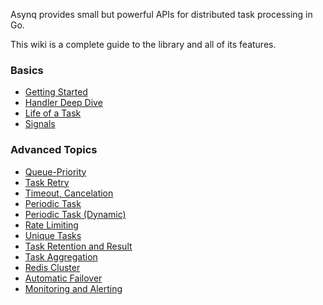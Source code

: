 Asynq provides small but powerful APIs for distributed task processing in Go.

This wiki is a complete guide to the library and all of its features.

### Basics
- [Getting Started](https://github.com/hibiken/asynq/wiki/Getting-Started)
- [Handler Deep Dive](https://github.com/hibiken/asynq/wiki/Handler-Deep-Dive)
- [Life of a Task](https://github.com/hibiken/asynq/wiki/Life-of-a-Task)
- [Signals](https://github.com/hibiken/asynq/wiki/Signals)

### Advanced Topics
- [Queue-Priority](https://github.com/hibiken/asynq/wiki/Queue-Priority)
- [Task Retry](https://github.com/hibiken/asynq/wiki/Task-Retry)
- [Timeout, Cancelation](https://github.com/hibiken/asynq/wiki/Task-Timeout-and-Cancelation)
- [Periodic Task](https://github.com/hibiken/asynq/wiki/Periodic-Tasks)
- [Periodic Task (Dynamic)](https://github.com/hibiken/asynq/wiki/Dynamic-Periodic-Task)
- [Rate Limiting](https://github.com/hibiken/asynq/wiki/Rate-Limiting)
- [Unique Tasks](https://github.com/hibiken/asynq/wiki/Unique-Tasks)
- [Task Retention and Result](https://github.com/hibiken/asynq/wiki/Task-Retention-and-Result)
- [Task Aggregation](https://github.com/hibiken/asynq/wiki/Task-aggregation)
- [Redis Cluster](https://github.com/hibiken/asynq/wiki/Redis-Cluster)
- [Automatic Failover](https://github.com/hibiken/asynq/wiki/Automatic-Failover)
- [Monitoring and Alerting](https://github.com/hibiken/asynq/wiki/Monitoring-and-Alerting)